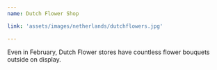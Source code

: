 ```yaml
---
name: Dutch Flower Shop

link: 'assets/images/netherlands/dutchflowers.jpg'

---
```

Even in February, Dutch Flower stores have countless flower bouquets outside on display.  
